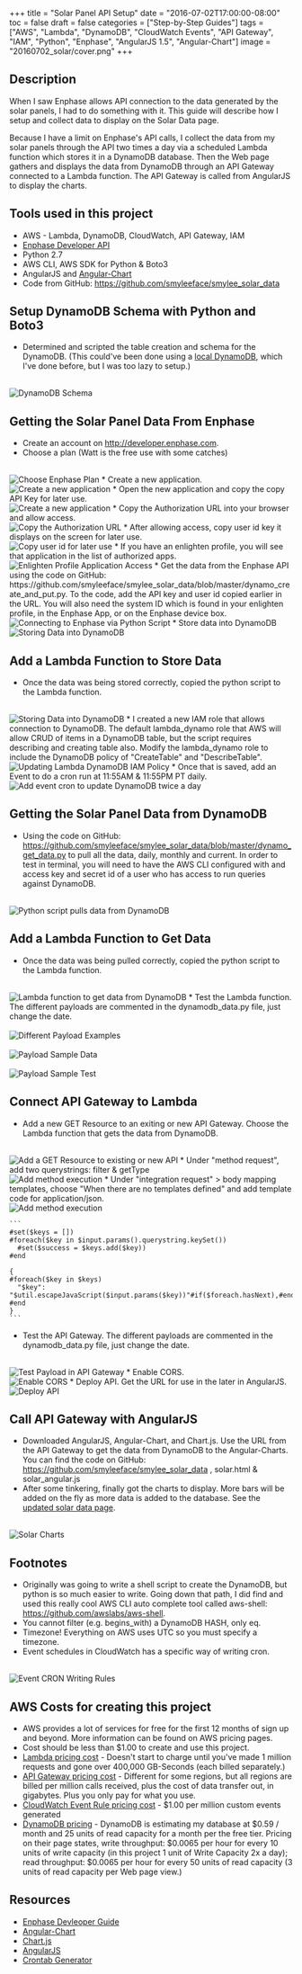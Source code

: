 +++
title = "Solar Panel API Setup"
date = "2016-07-02T17:00:00-08:00"
toc = false
draft = false
categories = ["Step-by-Step Guides"]
tags = ["AWS", "Lambda", "DynamoDB", "CloudWatch Events", "API Gateway", "IAM", "Python", "Enphase", "AngularJS 1.5", "Angular-Chart"]
image = "20160702_solar/cover.png"
+++

## Description
When I saw Enphase allows API connection to the data generated by the solar panels, I had to do something with it. This guide will describe how I setup and collect data to display on the Solar Data page.

Because I have a limit on Enphase's API calls, I collect the data from my solar panels through the API two times a day via a scheduled Lambda function which stores it in a DynamoDB database. Then the Web page gathers and displays the data from DynamoDB through an API Gateway connected to a Lambda function. The API Gateway is called from AngularJS to display the charts.


## Tools used in this project
* AWS - Lambda, DynamoDB, CloudWatch, API Gateway, IAM
* <a href="https://developer.enphase.com/docs" target="_blank">Enphase Developer API</a>
* Python 2.7
* AWS CLI, AWS SDK for Python & Boto3
* AngularJS and <a href="https://github.com/jtblin/angular-chart.js">Angular-Chart</a>
* Code from GitHub: https://github.com/smyleeface/smylee_solar_data

## Setup DynamoDB Schema with Python and Boto3
* Determined and scripted the table creation and schema for the DynamoDB. (This could've been done using a <a href="https://aws.amazon.com/blogs/aws/dynamodb-local-for-desktop-development/" target="_blank">local DynamoDB</a>, which I've done before, but I was too lazy to setup.)
<br>
<img src="/images/20160702_solar/2016-07-03_22-40-48.png" alt="DynamoDB Schema" title="DynamoDB Schema">

## Getting the Solar Panel Data From Enphase
* Create an account on http://developer.enphase.com.
* Choose a plan (Watt is the free use with some catches)
<br>
<img src="/images/20160702_solar/2016-07-03_18-16-031.png" alt="Choose Enphase Plan" title="Choose Enphase Plan">
* Create a new application.
<br>
<img src="/images/20160702_solar/2016-07-03_18-35-141.png" alt="Create a new application" title="Create a new application">
* Open the new application and copy the copy API Key for later use.
<br><img src="/images/20160702_solar/2016-07-03_18-35-47.png" alt="Create a new application" title="Create a new application">
* Copy the Authorization URL into your browser and allow access.
<br><img src="/images/20160702_solar/2016-07-03_18-37-01.png" alt="Copy the Authorization URL" title="Copy the Authorization URL">
* After allowing access, copy user id key it displays on the screen for later use.
<br><img src="/images/20160702_solar/2016-07-03_18-37-25.png" alt="Copy user id for later use" title="Copy user id for later use">
* If you have an enlighten profile, you will see that application in the list of authorized apps.
<br><img src="/images/20160702_solar/2016-07-02_22-25-20.png" alt="Enlighten Profile Application Access" title="Enlighten Profile Application Access">
* Get the data from the Enphase API using the code on GitHub: https://github.com/smyleeface/smylee_solar_data/blob/master/dynamo_create_and_put.py. To the code, add the API key and user id copied earlier in the URL. You will also need the system ID which is found in your enlighten profile, in the Enphase App, or on the Enphase device box.
<br>
<img src="/images/20160702_solar/2016-07-03_17-45-35.png" alt="Connecting to Enphase via Python Script" title="Connecting to Enphase via Python Script">
* Store data into DynamoDB
<br>
<img src="/images/20160702_solar/2016-07-03_22-29-04.png" alt="Storing Data into DynamoDB" title="Storing Data into DynamoDB">

## Add a Lambda Function to Store Data
* Once the data was being stored correctly, copied the python script to the Lambda function.
<br>
<img src="/images/20160702_solar/2016-07-02_17-30-11.png" alt="Storing Data into DynamoDB" title="Storing Data into DynamoDB">
* I created a new IAM role that allows connection to DynamoDB. The default lambda_dynamo role that AWS will allow CRUD of items in a DynamoDB table, but the script requires describing and creating table also. Modify the lambda_dynamo role to include the DynamoDB policy of "CreateTable" and "DescribeTable".
<br>
<img src="/images/20160702_solar/2016-07-03_22-36-38.png" alt="Updating Lambda DynamoDB IAM Policy" title="Updating Lambda DynamoDB IAM Policy">
* Once that is saved, add an Event to do a cron run at 11:55AM & 11:55PM PT daily.
<br>
<img src="/images/20160702_solar/2016-07-03_22-54-59.png" alt="Add event cron to update DynamoDB twice a day" title="Add event cron to update DynamoDB twice a day">

## Getting the Solar Panel Data from DynamoDB
* Using the code on GitHub: https://github.com/smyleeface/smylee_solar_data/blob/master/dynamo_get_data.py to pull all the data, daily, monthly and current. In order to test in terminal, you will need to have the AWS CLI configured with and access key and secret id of a user who has access to run queries against DynamoDB.
<br>
<img src="/images/20160702_solar/2016-07-03_22-57-10.png" alt="Python script pulls data from DynamoDB" title="Python script pulls data from DynamoDB">

## Add a Lambda Function to Get Data
* Once the data was being pulled correctly, copied the python script to the Lambda function.
<br>
<img src="/images/20160702_solar/2016-07-02_21-08-22.png" alt="Lambda function to get data from DynamoDB" title="Lambda function to get data from DynamoDB">
* Test the Lambda function. The different payloads are commented in the dynamodb_data.py file, just change the date.
<br>
<br>
<img src="/images/20160702_solar/2016-07-03_23-01-51.png" alt="Different Payload Examples" title="Different Payload Examples">
<br>
<br>
<img src="/images/20160702_solar/2016-07-03_23-02-08.png" alt="Payload Sample Data" title="Payload Sample Data">
<br>
<br>
<img src="/images/20160702_solar/2016-07-03_23-05-23.png" alt="Payload Sample Test" title="Payload Sample Test">



## Connect API Gateway to Lambda
* Add a new GET Resource to an exiting or new API Gateway. Choose the Lambda function that gets the data from DynamoDB.
<br>
<img src="/images/20160702_solar/2016-07-02_21-11-16.png" alt="Add a GET Resource to existing or new API" title="Add a GET Resource to existing or new API">
* Under "method request", add two querystrings: filter & getType
<br>
<img src="/images/20160702_solar/2016-07-03_23-08-58.png" alt="Add method execution" title="Add method execution">
* Under "integration request" > body mapping templates, choose "When there are no templates defined" and add template code for application/json.
<br>
<img src="/images/20160702_solar/2016-07-03_23-10-54.png" alt="Add method execution" title="Add method execution">

	```
	#set($keys = [])
	#foreach($key in $input.params().querystring.keySet())
	  #set($success = $keys.add($key))
	#end

	{
	#foreach($key in $keys)
	  "$key": "$util.escapeJavaScript($input.params($key))"#if($foreach.hasNext),#end
	#end
	}
	```

* Test the API Gateway. The different payloads are commented in the dynamodb_data.py file, just change the date.
<br>
<img src="/images/20160702_solar/2016-07-03_23-14-48.png" alt="Test Payload in API Gateway" title="Test Payload in API Gateway">
* Enable CORS.
<br>
<img src="/images/20160702_solar/2016-07-03_23-16-09.png" alt="Enable CORS" title="Enable CORS">
* Deploy API. Get the URL for use in the later in AngularJS.
<br>
<img src="/images/20160702_solar/2016-07-03_23-19-08.png" alt="Deploy API" title="Deploy API">


## Call API Gateway with AngularJS
* Downloaded AngularJS, Angular-Chart, and Chart.js. Use the URL from the API Gateway to get the data from DynamoDB to the Angular-Charts. You can find the code on GitHub: https://github.com/smyleeface/smylee_solar_data , solar.html & solar_angular.js
* After some tinkering, finally got the charts to display. More bars will be added on the fly as more data is added to the database. See the <a href="/smylee/solar_data/">updated solar data page</a>.
<br>
<img src="/images/20160702_solar/2016-07-03_23-25-00.png" alt="Solar Charts" title="Solar Charts">


## Footnotes
* Originally was going to write a shell script to create the DynamoDB, but python is so much easier to write. Going down that path, I did find and used this really cool AWS CLI auto complete tool called aws-shell: https://github.com/awslabs/aws-shell.
* You cannot filter (e.g. begins_with) a DynamoDB HASH, only eq.
* Timezone! Everything on AWS uses UTC so you must specify a timezone.
* Event schedules in CloudWatch has a specific way of writing cron.
<br>
<img src="/images/20160702_solar/2016-07-02_17-42-15.png" alt="Event CRON Writing Rules" title="Event CRON Writing Rules">


## AWS Costs for creating this project
* AWS provides a lot of services for free for the first 12 months of sign up and beyond. More information can be found on AWS pricing pages.
* Cost should be less than $1.00 to create and use this project.
* [Lambda pricing cost](https://aws.amazon.com/lambda/pricing/) - Doesn't start to charge until you've made 1 million requests and gone over 400,000 GB-Seconds (each billed separately.)
* [API Gateway pricing cost](https://aws.amazon.com/api-gateway/pricing/) - Different for some regions, but all regions are billed per million calls received, plus the cost of data transfer out, in gigabytes. Plus you only pay for what you use.
* [CloudWatch Event Rule pricing cost](https://aws.amazon.com/cloudwatch/pricing/) - $1.00 per million custom events generated
* [DynamoDB pricing](https://aws.amazon.com/dynamodb/pricing/) - DynamoDB is estimating my database at $0.59 / month and 25 units of read capacity for a month per the free tier. Pricing on their page states, write throughput: $0.0065 per hour for every 10 units of write capacity (in this project 1 unit of Write Capacity 2x a day); read throughput: $0.0065 per hour for every 50 units of read capacity (3 units of read capacity per Web page view.)

## Resources
* [Enphase Devleoper Guide](https://developer.enphase.com/docs)
* [Angular-Chart](https://github.com/jtblin/angular-chart.js#markup)
* [Chart.js](http://www.chartjs.org/docs/)
* [AngularJS](https://docs.angularjs.org/api/ng/service)
* [Crontab Generator](http://crontab-generator.org/)
